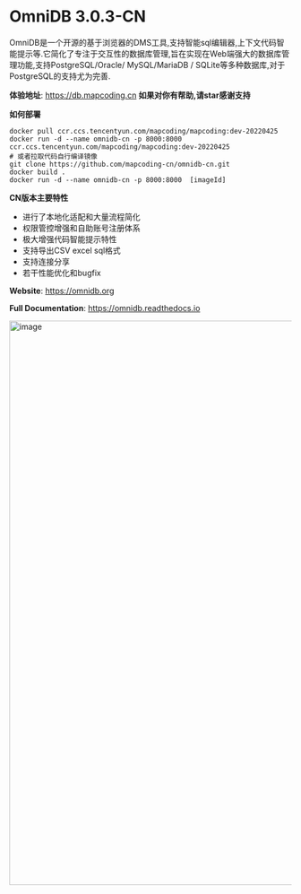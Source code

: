 # OmniDB 3.0.3-CN
OmniDB是一个开源的基于浏览器的DMS工具,支持智能sql编辑器,上下文代码智能提示等.它简化了专注于交互性的数据库管理,旨在实现在Web端强大的数据库管理功能,支持PostgreSQL/Oracle/ MySQL/MariaDB / SQLite等多种数据库,对于PostgreSQL的支持尤为完善. 

**体验地址**: https://db.mapcoding.cn 
**如果对你有帮助,请star感谢支持**

**如何部署**
``` 
docker pull ccr.ccs.tencentyun.com/mapcoding/mapcoding:dev-20220425
docker run -d --name omnidb-cn -p 8000:8000  ccr.ccs.tencentyun.com/mapcoding/mapcoding:dev-20220425
# 或者拉取代码自行编译镜像
git clone https://github.com/mapcoding-cn/omnidb-cn.git
docker build .
docker run -d --name omnidb-cn -p 8000:8000  [imageId]

```

**CN版本主要特性** 
+ 进行了本地化适配和大量流程简化 
+ 权限管控增强和自助账号注册体系
+ 极大增强代码智能提示特性
+ 支持导出CSV excel sql格式
+ 支持连接分享 
+ 若干性能优化和bugfix



**Website**: https://omnidb.org

**Full Documentation**: https://omnidb.readthedocs.io


<img width="1007" alt="image" src="https://github.com/mapcoding-cn/omnidb-cn/assets/15833367/a4753c80-673c-4ccc-898c-58a7467014b5">
